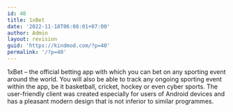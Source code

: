 ```yaml
---
id: 40
title: 1xBet
date: '2022-11-18T06:08:01+07:00'
author: Admin
layout: revision
guid: 'https://kindmod.com/?p=40'
permalink: '/?p=40'
---
```


1xBet – the official betting app with which you can bet on any sporting event around the world. You will also be able to track any ongoing sporting event within the app, be it basketball, cricket, hockey or even cyber sports. The user-friendly client was created especially for users of Android devices and has a pleasant modern design that is not inferior to similar programmes.